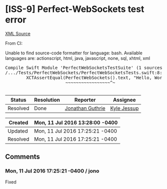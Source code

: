 # [ISS-9] Perfect-WebSockets test error

[XML Source](../xml/ISS-9.xml)
<p><p>From CI:</p>

<div class="code panel" style="border-width: 1px;"><div class="codeContent panelContent">
<div class="error"><span class="error">Unable to find source-code formatter for language: bash.</span> Available languages are: actionscript, html, java, javascript, none, sql, xhtml, xml</div><pre>
Compile Swift Module 'PerfectWebSocketsTestSuite' (1 sources)
/.../Tests/PerfectWebSockets/PerfectWebSocketsTests.swift:8:41: error: cannot call value of non-function type 'module&lt;PerfectWebSockets&gt;'
        XCTAssertEqual(PerfectWebSockets().text, <span class="code-quote">"Hello, World!"</span>)
                       ~~~~~~~~~~~~~~~~~^~
                                        
</pre>
</div></div></p>





Status|Resolution|Reporter|Assignee
------|----------|--------|--------
Resolved|Done|[Jonathan Guthrie](jono)|[Kyle Jessup]($kjessup)





Created|Mon, 11 Jul 2016 13:28:00 -0400
-------|--------------
Updated|Mon, 11 Jul 2016 17:25:21 -0400
Resolved|Mon, 11 Jul 2016 17:25:21 -0400


## Comments




### Mon, 11 Jul 2016 17:25:21 -0400 / jono 

<p><p>Fixed</p></p>



